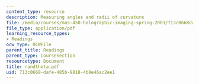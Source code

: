 ```yaml
---
content_type: resource
description: Measuring angles and radii of curvature
file: /media/courses/mas-450-holographic-imaging-spring-2003/713c0668dafe485b98184b8e46ac2ee1_randtheta.pdf
file_type: application/pdf
learning_resource_types:
- Readings
ocw_type: OCWFile
parent_title: Readings
parent_type: CourseSection
resourcetype: Document
title: randtheta.pdf
uid: 713c0668-dafe-485b-9818-4b8e46ac2ee1
---
```

